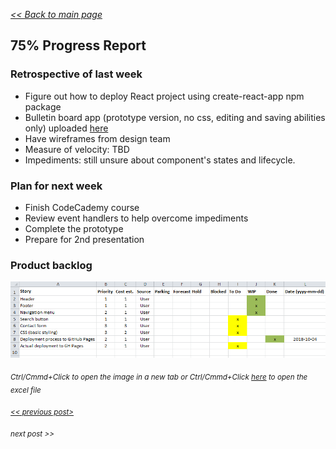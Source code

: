 _[<< Back to main page](https://maggievu.github.io/learning-reactjs/)_

## 75% Progress Report

### Retrospective of last week

- Figure out how to deploy React project using create-react-app npm package
- Bulletin board app (prototype version, no css, editing and saving abilities only) uploaded [here](https://maggievu.github.io/reactjs-app-test/)
- Have wireframes from design team
- Measure of velocity: TBD
- Impediments: still unsure about component's states and lifecycle.

### Plan for next week

- Finish CodeCademy course
- Review event handlers to help overcome impediments
- Complete the prototype
- Prepare for 2nd presentation

### Product backlog

[![Excel Backlog](../assets/images/prototype-75.png "Excel Backlog")](https://maggievu.github.io/learning-reactjs/assets/images/prototype-75.png)

_<sub>Ctrl/Cmmd+Click to open the image in a new tab or Ctrl/Cmmd+Click [here](https://drive.google.com/open?id=1lkfEjoJkVE3SSWVqgBLF6-CPAedMHePk) to open the excel file</sub>_

_<sub>[<< previous post>](week-09-24)</sub>_

_<sub>next post >>[](week-10-08)</sub>_
